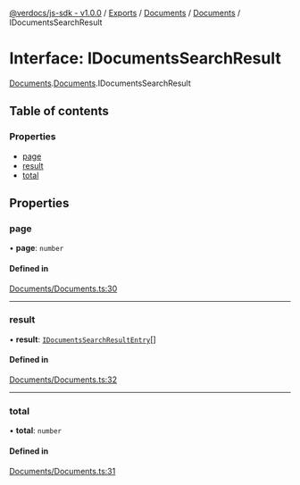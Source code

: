 [@verdocs/js-sdk - v1.0.0](../README.md) / [Exports](../modules.md) / [Documents](../modules/Documents.md) / [Documents](../modules/Documents.Documents-1.md) / IDocumentsSearchResult

# Interface: IDocumentsSearchResult

[Documents](../modules/Documents.md).[Documents](../modules/Documents.Documents-1.md).IDocumentsSearchResult

## Table of contents

### Properties

- [page](Documents.Documents-1.IDocumentsSearchResult.md#page)
- [result](Documents.Documents-1.IDocumentsSearchResult.md#result)
- [total](Documents.Documents-1.IDocumentsSearchResult.md#total)

## Properties

### page

• **page**: `number`

#### Defined in

[Documents/Documents.ts:30](https://github.com/Verdocs/js-sdk/blob/main/src/Documents/Documents.ts#L30)

___

### result

• **result**: [`IDocumentsSearchResultEntry`](Documents.Documents-1.IDocumentsSearchResultEntry.md)[]

#### Defined in

[Documents/Documents.ts:32](https://github.com/Verdocs/js-sdk/blob/main/src/Documents/Documents.ts#L32)

___

### total

• **total**: `number`

#### Defined in

[Documents/Documents.ts:31](https://github.com/Verdocs/js-sdk/blob/main/src/Documents/Documents.ts#L31)

